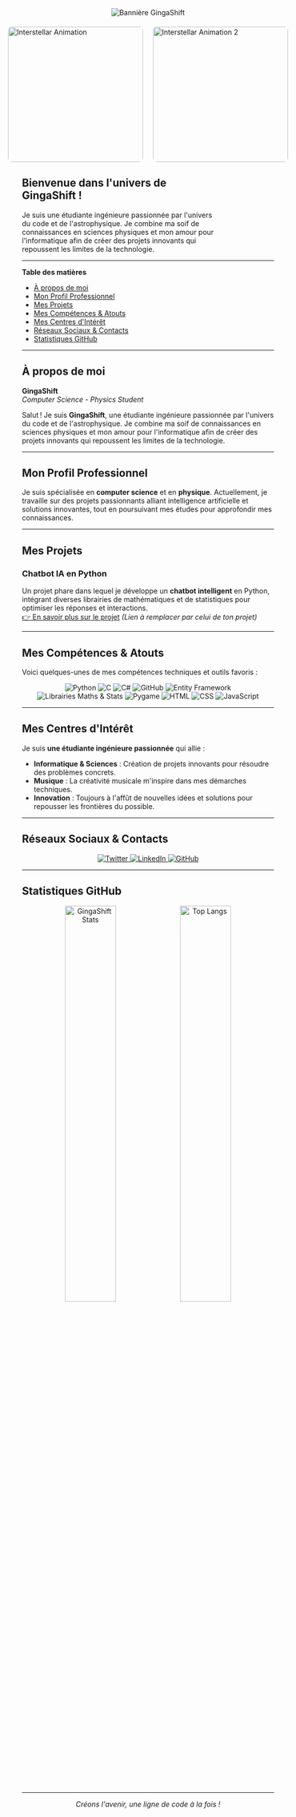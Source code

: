 <!-- BANNIÈRE DYNAMIQUE & ANIMÉE -->
<div align="center">
  <!-- Bannière créative avec Capsule Render -->
  <img src="https://capsule-render.vercel.app/api?type=waving&color=gradient&height=250&section=header&text=Hi,%20it's%20GingaShift!&fontSize=50&fontAlignY=40&animation=glow" alt="Bannière GingaShift" />
</div>

<!-- SECTION : 2 Gifs côte à côte -->
<div style="display: flex; justify-content: center; margin-top: 20px; margin-bottom: 20px;">
  <!-- Premier GIF -->
  <img
    src="https://media.giphy.com/media/v1.Y2lkPTc5MGI3NjExbzdjcjN3eDZoczExdGVibDNheTZneXAxMmtyNjRwbjhsZno3YWxjbyZlcD12MV9naWZzX3NlYXJjaCZjdD1n/SVCSsoKU5v6ZJLk07n/giphy.gif"
    alt="Interstellar Animation"
    width="270"
    style="margin-right: 20px; border-radius: 8px; flex-shrink: 0;"
  />
  <!-- Deuxième GIF (TARS) -->
  <img
    src="https://media4.giphy.com/media/v1.Y2lkPTc5MGI3NjExbW5zM2JmNHJrNGx6em85MmhoOTJ2MjZ0em9vMXdudmN6OTN6NnhjcyZlcD12MV9pbnRlcm5hbF9naWZfYnlfaWQmY3Q9Zw/XXYkaKVk1Luda/giphy.gif"
    alt="Interstellar Animation 2"
    width="270"
    style="border-radius: 8px; flex-shrink: 0;"
  />
</div>
  <!-- Texte à droite -->
  <div style="max-width: 400px;">
    <h2>Bienvenue dans l'univers de GingaShift !</h2>
    <p>
      Je suis une étudiante ingénieure passionnée par l'univers du code et de l'astrophysique.
      Je combine ma soif de connaissances en sciences physiques et mon amour pour
      l'informatique afin de créer des projets innovants qui repoussent les limites de la
      technologie.
    </p>
  </div>
</div>

---

**Table des matières**
- [À propos de moi](#à-propos-de-moi)
- [Mon Profil Professionnel](#mon-profil-professionnel)
- [Mes Projets](#mes-projets)
- [Mes Compétences & Atouts](#mes-compétences--atouts)
- [Mes Centres d'Intérêt](#mes-centres-dintérêt)
- [Réseaux Sociaux & Contacts](#réseaux-sociaux--contacts)
- [Statistiques GitHub](#statistiques-github)

---

## À propos de moi

**GingaShift**  
*Computer Science - Physics Student*

Salut ! Je suis **GingaShift**, une étudiante ingénieure passionnée par l'univers du code et de l'astrophysique. Je combine ma soif de connaissances en sciences physiques et mon amour pour l'informatique afin de créer des projets innovants qui repoussent les limites de la technologie.

---

## Mon Profil Professionnel

Je suis spécialisée en **computer science** et en **physique**. Actuellement, je travaille sur des projets passionnants alliant intelligence artificielle et solutions innovantes, tout en poursuivant mes études pour approfondir mes connaissances.

---

## Mes Projets

### **Chatbot IA en Python**
Un projet phare dans lequel je développe un **chatbot intelligent** en Python, intégrant diverses librairies de mathématiques et de statistiques pour optimiser les réponses et interactions.  
[👉 En savoir plus sur le projet](#) *(Lien à remplacer par celui de ton projet)*

---

## Mes Compétences & Atouts

Voici quelques-unes de mes compétences techniques et outils favoris :

<div align="center">

<!-- Badges personnalisés (exemple avec Shields.io) -->
<img src="https://img.shields.io/badge/Python-3776AB?style=for-the-badge&logo=python&logoColor=white" alt="Python" />
<img src="https://img.shields.io/badge/C-00599C?style=for-the-badge&logo=C&logoColor=white" alt="C" />
<img src="https://img.shields.io/badge/C%23-239120?style=for-the-badge&logo=csharp&logoColor=white" alt="C#" />
<img src="https://img.shields.io/badge/GitHub-181717?style=for-the-badge&logo=github&logoColor=white" alt="GitHub" />
<img src="https://img.shields.io/badge/Entity%20Framework-512BD4?style=for-the-badge&logo=.net&logoColor=white" alt="Entity Framework" />
<img src="https://img.shields.io/badge/Math%20%26%20Stats-Python-ff69b4?style=for-the-badge" alt="Librairies Maths & Stats" />
<img src="https://img.shields.io/badge/Pygame-5C4EE5?style=for-the-badge&logo=pygame&logoColor=white" alt="Pygame" />
<img src="https://img.shields.io/badge/HTML-E34F26?style=for-the-badge&logo=html5&logoColor=white" alt="HTML" />
<img src="https://img.shields.io/badge/CSS-1572B6?style=for-the-badge&logo=css3&logoColor=white" alt="CSS" />
<img src="https://img.shields.io/badge/JavaScript-F7DF1E?style=for-the-badge&logo=javascript&logoColor=black" alt="JavaScript" />

</div>

---

## Mes Centres d'Intérêt

Je suis **une étudiante ingénieure passionnée** qui allie :
- **Informatique & Sciences** : Création de projets innovants pour résoudre des problèmes concrets.
- **Musique** : La créativité musicale m'inspire dans mes démarches techniques.
- **Innovation** : Toujours à l'affût de nouvelles idées et solutions pour repousser les frontières du possible.

---

## Réseaux Sociaux & Contacts

<div align="center">
  <!-- Exemples d'icônes atypiques, personnalise les liens ci-dessous -->
  <a href="https://twitter.com/VOTRE_TWITTER" target="_blank">
    <img src="https://img.shields.io/badge/Twitter-1DA1F2?style=for-the-badge&logo=twitter&logoColor=white" alt="Twitter" />
  </a>
  <a href="https://www.linkedin.com/in/VOTRE_LINKEDIN" target="_blank">
    <img src="https://img.shields.io/badge/LinkedIn-0077B5?style=for-the-badge&logo=linkedin&logoColor=white" alt="LinkedIn" />
  </a>
  <a href="https://github.com/GingaShift" target="_blank">
    <img src="https://img.shields.io/badge/GitHub-181717?style=for-the-badge&logo=github&logoColor=white" alt="GitHub" />
  </a>
  <!-- Ajoute d'autres liens si nécessaire -->
</div>

---

## Statistiques GitHub

<div align="center">
  <!-- Widgets animés pour un design atypique -->
  <img src="https://github-readme-stats.vercel.app/api?username=GingaShift&show_icons=true&theme=radical" alt="GingaShift Stats" width="45%" />
  <img src="https://github-readme-stats.vercel.app/api/top-langs/?username=GingaShift&layout=compact&theme=radical" alt="Top Langs" width="45%" />
</div>

---

<div align="center">
  <em>Créons l'avenir, une ligne de code à la fois !</em>
</div>
